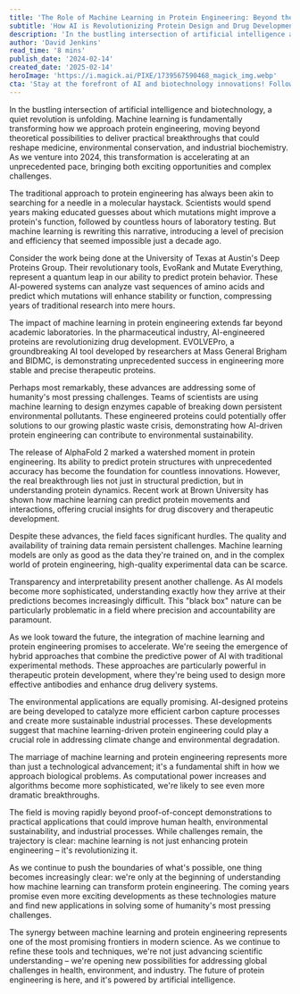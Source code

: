 ```yaml
---
title: 'The Role of Machine Learning in Protein Engineering: Beyond the Hype'
subtitle: 'How AI is Revolutionizing Protein Design and Drug Development'
description: 'In the bustling intersection of artificial intelligence and biotechnology, a quiet revolution is unfolding. Machine learning is fundamentally transforming how we approach protein engineering, moving beyond theoretical possibilities to deliver practical breakthroughs that could reshape medicine, environmental conservation, and industrial biochemistry.'
author: 'David Jenkins'
read_time: '8 mins'
publish_date: '2024-02-14'
created_date: '2025-02-14'
heroImage: 'https://i.magick.ai/PIXE/1739567590468_magick_img.webp'
cta: 'Stay at the forefront of AI and biotechnology innovations! Follow us on LinkedIn for daily updates on groundbreaking developments in machine learning and protein engineering.'
---
```


In the bustling intersection of artificial intelligence and biotechnology, a quiet revolution is unfolding. Machine learning is fundamentally transforming how we approach protein engineering, moving beyond theoretical possibilities to deliver practical breakthroughs that could reshape medicine, environmental conservation, and industrial biochemistry. As we venture into 2024, this transformation is accelerating at an unprecedented pace, bringing both exciting opportunities and complex challenges.

The traditional approach to protein engineering has always been akin to searching for a needle in a molecular haystack. Scientists would spend years making educated guesses about which mutations might improve a protein's function, followed by countless hours of laboratory testing. But machine learning is rewriting this narrative, introducing a level of precision and efficiency that seemed impossible just a decade ago.

Consider the work being done at the University of Texas at Austin's Deep Proteins Group. Their revolutionary tools, EvoRank and Mutate Everything, represent a quantum leap in our ability to predict protein behavior. These AI-powered systems can analyze vast sequences of amino acids and predict which mutations will enhance stability or function, compressing years of traditional research into mere hours.

The impact of machine learning in protein engineering extends far beyond academic laboratories. In the pharmaceutical industry, AI-engineered proteins are revolutionizing drug development. EVOLVEPro, a groundbreaking AI tool developed by researchers at Mass General Brigham and BIDMC, is demonstrating unprecedented success in engineering more stable and precise therapeutic proteins.

Perhaps most remarkably, these advances are addressing some of humanity's most pressing challenges. Teams of scientists are using machine learning to design enzymes capable of breaking down persistent environmental pollutants. These engineered proteins could potentially offer solutions to our growing plastic waste crisis, demonstrating how AI-driven protein engineering can contribute to environmental sustainability.

The release of AlphaFold 2 marked a watershed moment in protein engineering. Its ability to predict protein structures with unprecedented accuracy has become the foundation for countless innovations. However, the real breakthrough lies not just in structural prediction, but in understanding protein dynamics. Recent work at Brown University has shown how machine learning can predict protein movements and interactions, offering crucial insights for drug discovery and therapeutic development.

Despite these advances, the field faces significant hurdles. The quality and availability of training data remain persistent challenges. Machine learning models are only as good as the data they're trained on, and in the complex world of protein engineering, high-quality experimental data can be scarce.

Transparency and interpretability present another challenge. As AI models become more sophisticated, understanding exactly how they arrive at their predictions becomes increasingly difficult. This "black box" nature can be particularly problematic in a field where precision and accountability are paramount.

As we look toward the future, the integration of machine learning and protein engineering promises to accelerate. We're seeing the emergence of hybrid approaches that combine the predictive power of AI with traditional experimental methods. These approaches are particularly powerful in therapeutic protein development, where they're being used to design more effective antibodies and enhance drug delivery systems.

The environmental applications are equally promising. AI-designed proteins are being developed to catalyze more efficient carbon capture processes and create more sustainable industrial processes. These developments suggest that machine learning-driven protein engineering could play a crucial role in addressing climate change and environmental degradation.

The marriage of machine learning and protein engineering represents more than just a technological advancement; it's a fundamental shift in how we approach biological problems. As computational power increases and algorithms become more sophisticated, we're likely to see even more dramatic breakthroughs.

The field is moving rapidly beyond proof-of-concept demonstrations to practical applications that could improve human health, environmental sustainability, and industrial processes. While challenges remain, the trajectory is clear: machine learning is not just enhancing protein engineering – it's revolutionizing it.

As we continue to push the boundaries of what's possible, one thing becomes increasingly clear: we're only at the beginning of understanding how machine learning can transform protein engineering. The coming years promise even more exciting developments as these technologies mature and find new applications in solving some of humanity's most pressing challenges.

The synergy between machine learning and protein engineering represents one of the most promising frontiers in modern science. As we continue to refine these tools and techniques, we're not just advancing scientific understanding – we're opening new possibilities for addressing global challenges in health, environment, and industry. The future of protein engineering is here, and it's powered by artificial intelligence.